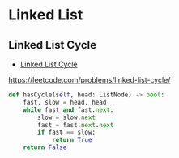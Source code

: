 # Linked List

## Linked List Cycle

+ [Linked List Cycle](#linked-list-cycle)

https://leetcode.com/problems/linked-list-cycle/

``` python
def hasCycle(self, head: ListNode) -> bool:
    fast, slow = head, head
    while fast and fast.next:
        slow = slow.next
        fast = fast.next.next
        if fast == slow:
            return True
    return False
```